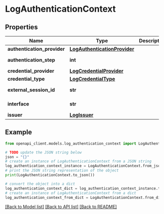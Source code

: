# LogAuthenticationContext


## Properties

Name | Type | Description | Notes
------------ | ------------- | ------------- | -------------
**authentication_provider** | [**LogAuthenticationProvider**](LogAuthenticationProvider.md) |  | [optional] 
**authentication_step** | **int** |  | [optional] [readonly] 
**credential_provider** | [**LogCredentialProvider**](LogCredentialProvider.md) |  | [optional] 
**credential_type** | [**LogCredentialType**](LogCredentialType.md) |  | [optional] 
**external_session_id** | **str** |  | [optional] [readonly] 
**interface** | **str** |  | [optional] [readonly] 
**issuer** | [**LogIssuer**](LogIssuer.md) |  | [optional] 

## Example

```python
from openapi_client.models.log_authentication_context import LogAuthenticationContext

# TODO update the JSON string below
json = "{}"
# create an instance of LogAuthenticationContext from a JSON string
log_authentication_context_instance = LogAuthenticationContext.from_json(json)
# print the JSON string representation of the object
print(LogAuthenticationContext.to_json())

# convert the object into a dict
log_authentication_context_dict = log_authentication_context_instance.to_dict()
# create an instance of LogAuthenticationContext from a dict
log_authentication_context_from_dict = LogAuthenticationContext.from_dict(log_authentication_context_dict)
```
[[Back to Model list]](../README.md#documentation-for-models) [[Back to API list]](../README.md#documentation-for-api-endpoints) [[Back to README]](../README.md)


